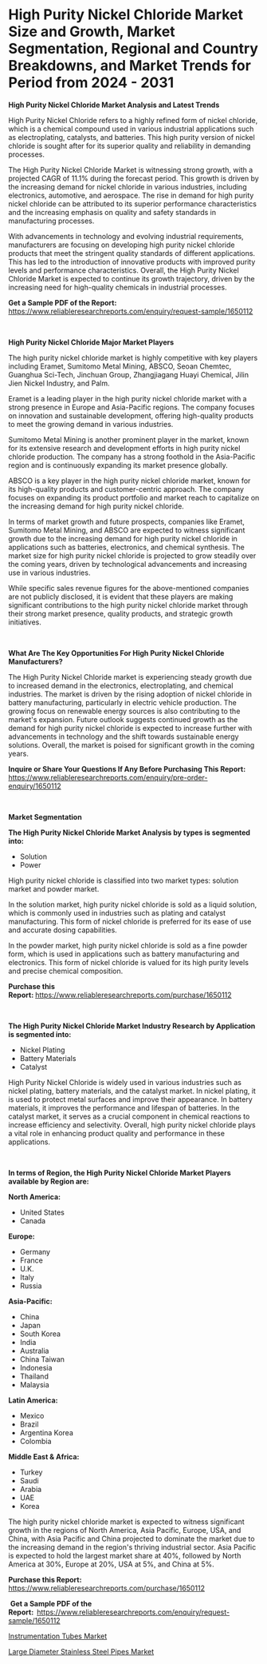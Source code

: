 <p><h1>High Purity Nickel Chloride Market Size and Growth, Market Segmentation, Regional and Country Breakdowns, and Market Trends for Period from 2024 -  2031</h1></p><p><strong>High Purity Nickel Chloride Market Analysis and Latest Trends</strong></p>
<p><p>High Purity Nickel Chloride refers to a highly refined form of nickel chloride, which is a chemical compound used in various industrial applications such as electroplating, catalysts, and batteries. This high purity version of nickel chloride is sought after for its superior quality and reliability in demanding processes.</p><p>The High Purity Nickel Chloride Market is witnessing strong growth, with a projected CAGR of 11.1% during the forecast period. This growth is driven by the increasing demand for nickel chloride in various industries, including electronics, automotive, and aerospace. The rise in demand for high purity nickel chloride can be attributed to its superior performance characteristics and the increasing emphasis on quality and safety standards in manufacturing processes.</p><p>With advancements in technology and evolving industrial requirements, manufacturers are focusing on developing high purity nickel chloride products that meet the stringent quality standards of different applications. This has led to the introduction of innovative products with improved purity levels and performance characteristics. Overall, the High Purity Nickel Chloride Market is expected to continue its growth trajectory, driven by the increasing need for high-quality chemicals in industrial processes.</p></p>
<p><strong>Get a Sample PDF of the Report:&nbsp;</strong> <a href="https://www.reliableresearchreports.com/enquiry/request-sample/1650112">https://www.reliableresearchreports.com/enquiry/request-sample/1650112</a></p>
<p>&nbsp;</p>
<p><strong>High Purity Nickel Chloride Major Market Players</strong></p>
<p><p>The high purity nickel chloride market is highly competitive with key players including Eramet, Sumitomo Metal Mining, ABSCO, Seoan Chemtec, Guanghua Sci-Tech, Jinchuan Group, Zhangjiagang Huayi Chemical, Jilin Jien Nickel Industry, and Palm. </p><p>Eramet is a leading player in the high purity nickel chloride market with a strong presence in Europe and Asia-Pacific regions. The company focuses on innovation and sustainable development, offering high-quality products to meet the growing demand in various industries.</p><p>Sumitomo Metal Mining is another prominent player in the market, known for its extensive research and development efforts in high purity nickel chloride production. The company has a strong foothold in the Asia-Pacific region and is continuously expanding its market presence globally.</p><p>ABSCO is a key player in the high purity nickel chloride market, known for its high-quality products and customer-centric approach. The company focuses on expanding its product portfolio and market reach to capitalize on the increasing demand for high purity nickel chloride.</p><p>In terms of market growth and future prospects, companies like Eramet, Sumitomo Metal Mining, and ABSCO are expected to witness significant growth due to the increasing demand for high purity nickel chloride in applications such as batteries, electronics, and chemical synthesis. The market size for high purity nickel chloride is projected to grow steadily over the coming years, driven by technological advancements and increasing use in various industries.</p><p>While specific sales revenue figures for the above-mentioned companies are not publicly disclosed, it is evident that these players are making significant contributions to the high purity nickel chloride market through their strong market presence, quality products, and strategic growth initiatives.</p></p>
<p>&nbsp;</p>
<p><strong>What Are The Key Opportunities For High Purity Nickel Chloride Manufacturers?</strong></p>
<p><p>The High Purity Nickel Chloride market is experiencing steady growth due to increased demand in the electronics, electroplating, and chemical industries. The market is driven by the rising adoption of nickel chloride in battery manufacturing, particularly in electric vehicle production. The growing focus on renewable energy sources is also contributing to the market's expansion. Future outlook suggests continued growth as the demand for high purity nickel chloride is expected to increase further with advancements in technology and the shift towards sustainable energy solutions. Overall, the market is poised for significant growth in the coming years.</p></p>
<p><strong>Inquire or Share Your Questions If Any Before Purchasing This Report:</strong> <a href="https://www.reliableresearchreports.com/enquiry/pre-order-enquiry/1650112">https://www.reliableresearchreports.com/enquiry/pre-order-enquiry/1650112</a></p>
<p>&nbsp;</p>
<p><strong>Market Segmentation</strong></p>
<p><strong>The High Purity Nickel Chloride Market Analysis by types is segmented into:</strong></p>
<p><ul><li>Solution</li><li>Power</li></ul></p>
<p><p>High purity nickel chloride is classified into two market types: solution market and powder market. </p><p>In the solution market, high purity nickel chloride is sold as a liquid solution, which is commonly used in industries such as plating and catalyst manufacturing. This form of nickel chloride is preferred for its ease of use and accurate dosing capabilities.</p><p>In the powder market, high purity nickel chloride is sold as a fine powder form, which is used in applications such as battery manufacturing and electronics. This form of nickel chloride is valued for its high purity levels and precise chemical composition.</p></p>
<p><strong>Purchase this Report:&nbsp;</strong><a href="https://www.reliableresearchreports.com/purchase/1650112">https://www.reliableresearchreports.com/purchase/1650112</a></p>
<p>&nbsp;</p>
<p><strong>The High Purity Nickel Chloride Market Industry Research by Application is segmented into:</strong></p>
<p><ul><li>Nickel Plating</li><li>Battery Materials</li><li>Catalyst</li></ul></p>
<p><p>High Purity Nickel Chloride is widely used in various industries such as nickel plating, battery materials, and the catalyst market. In nickel plating, it is used to protect metal surfaces and improve their appearance. In battery materials, it improves the performance and lifespan of batteries. In the catalyst market, it serves as a crucial component in chemical reactions to increase efficiency and selectivity. Overall, high purity nickel chloride plays a vital role in enhancing product quality and performance in these applications.</p></p>
<p>&nbsp;</p>
<p><strong>In terms of Region, the High Purity Nickel Chloride Market Players available by Region are:</strong></p>
<p>
    <p> <strong> North America: </strong>
        <ul>
            <li>United States</li>
            <li>Canada</li>
        </ul>
        </p> 
    <p> <strong> Europe: </strong>
        <ul>
            <li>Germany</li>
            <li>France</li>
            <li>U.K.</li>
            <li>Italy</li>
            <li>Russia</li>
        </ul>
        </p> 
    <p> <strong> Asia-Pacific: </strong>
        <ul>
            <li>China</li>
            <li>Japan</li>
            <li>South Korea</li>
            <li>India</li>
            <li>Australia</li>
            <li>China Taiwan</li>
            <li>Indonesia</li>
            <li>Thailand</li>
            <li>Malaysia</li>
        </ul>
        </p> 
    <p> <strong> Latin America: </strong>
        <ul>
            <li>Mexico</li>
            <li>Brazil</li>
            <li>Argentina Korea</li>
            <li>Colombia</li>
        </ul>
        </p> 
    <p> <strong> Middle East & Africa: </strong>
        <ul>
            <li>Turkey</li>
            <li>Saudi</li>
            <li>Arabia</li>
            <li>UAE</li>
            <li>Korea</li>
        </ul>
    </p>
    </p>
<p><p>The high purity nickel chloride market is expected to witness significant growth in the regions of North America, Asia Pacific, Europe, USA, and China, with Asia Pacific and China projected to dominate the market due to the increasing demand in the region's thriving industrial sector. Asia Pacific is expected to hold the largest market share at 40%, followed by North America at 30%, Europe at 20%, USA at 5%, and China at 5%.</p></p>
<p><strong>Purchase this Report: </strong><a href="https://www.reliableresearchreports.com/purchase/1650112">https://www.reliableresearchreports.com/purchase/1650112</a></p>
<p>&nbsp;<strong>Get a Sample PDF of the Report:&nbsp;&nbsp;</strong><a href="https://www.reliableresearchreports.com/enquiry/request-sample/1650112">https://www.reliableresearchreports.com/enquiry/request-sample/1650112</a></p>
<p><strong></strong></p>
<p><p><a href="https://issuu.com/reportprime-2/docs/instrumentation-tubes-market-size-2030.pptx">Instrumentation Tubes Market</a></p><p><a href="https://issuu.com/reportprime-2/docs/large-diameter-stainless-steel-pipes-market-size-2">Large Diameter Stainless Steel Pipes Market</a></p></p>